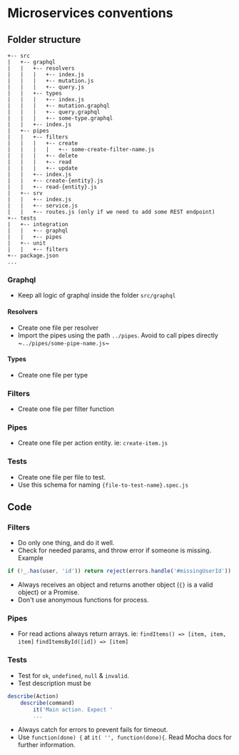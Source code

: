 # Microservices conventions
## Folder structure
```
+-- src
|   +-- graphql
|   |   +-- resolvers
|   |   |   +-- index.js
|   |   |   +-- mutation.js
|   |   |   +-- query.js
|   |   +-- types
|   |   |   +-- index.js
|   |   |   +-- mutation.graphql
|   |   |   +-- query.graphql
|   |   |   +-- some-type.graphql
|   |   +-- index.js
|   +-- pipes
|   |   +-- filters
|   |   |   +-- create
|   |   |   |   +-- some-create-filter-name.js
|   |   |   +-- delete
|   |   |   +-- read
|   |   |   +-- update
|   |   +-- index.js
|   |   +-- create-{entity}.js
|   |   +-- read-{entity}.js
|   +-- srv
|   |   +-- index.js
|   |   +-- service.js
|   |   +-- routes.js (only if we need to add some REST endpoint)
+-- tests
|   +-- integration
|   |   +-- graphql
|   |   +-- pipes
|   +-- unit
|   |   +-- filters
+-- package.json
...
```
### Graphql
* Keep all logic of graphql inside the folder `src/graphql`
#### Resolvers
* Create one file per resolver
* Import the pipes using the path `../pipes`. Avoid to call pipes directly ~`../pipes/some-pipe-name.js`~
#### Types
* Create one file per type
### Filters
* Create one file per filter function
### Pipes
* Create one file per action entity. ie: `create-item.js`
### Tests
* Create one file per file to test.
* Use this schema for naming `{file-to-test-name}.spec.js`
## Code
### Filters
* Do only one thing, and do it well.
* Check for needed params, and throw error if someone is missing. Example
```javaScript
if (!_.has(user, 'id')) return reject(errors.handle('#missingUserId'))
```
* Always receives an object and returns another object (`{}` is a valid object) or a Promise.
* Don't use anonymous functions for process.

### Pipes

* For read actions always return arrays. ie: `findItems() => [item, item, item]` `findItemsById([id]) => [item]`

### Tests

* Test for `ok`, `undefined`, `null` & `invalid`.
* Test description must be
```javaScript
describe(Action)
    describe(command)
        it('Main action. Expect '
        ...
```
* Always catch for errors to prevent fails for timeout.
* Use `function(done) {` at `it( '', function(done){`. Read Mocha docs for further information.

